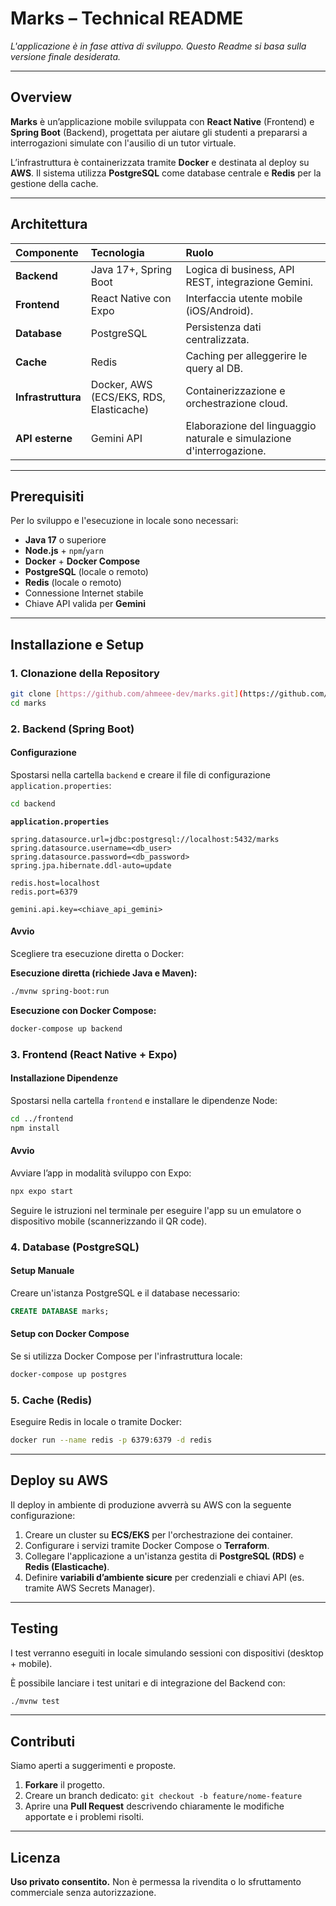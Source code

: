 # Marks – Technical README

*L'applicazione è in fase attiva di sviluppo. Questo Readme si basa sulla versione finale desiderata.*

---

## Overview

**Marks** è un’applicazione mobile sviluppata con **React Native** (Frontend) e **Spring Boot** (Backend), progettata per aiutare gli studenti a prepararsi a interrogazioni simulate con l'ausilio di un tutor virtuale.

L’infrastruttura è containerizzata tramite **Docker** e destinata al deploy su **AWS**. Il sistema utilizza **PostgreSQL** come database centrale e **Redis** per la gestione della cache.

---

## Architettura

| Componente | Tecnologia | Ruolo |
| :--- | :--- | :--- |
| **Backend** | Java 17+, Spring Boot | Logica di business, API REST, integrazione Gemini. |
| **Frontend** | React Native con Expo | Interfaccia utente mobile (iOS/Android). |
| **Database** | PostgreSQL | Persistenza dati centralizzata. |
| **Cache** | Redis | Caching per alleggerire le query al DB. |
| **Infrastruttura** | Docker, AWS (ECS/EKS, RDS, Elasticache) | Containerizzazione e orchestrazione cloud. |
| **API esterne** | Gemini API | Elaborazione del linguaggio naturale e simulazione d'interrogazione. |

---

## Prerequisiti

Per lo sviluppo e l'esecuzione in locale sono necessari:

* **Java 17** o superiore
* **Node.js** + `npm`/`yarn`
* **Docker** + **Docker Compose**
* **PostgreSQL** (locale o remoto)
* **Redis** (locale o remoto)
* Connessione Internet stabile
* Chiave API valida per **Gemini**

---

## Installazione e Setup

### 1. Clonazione della Repository

```bash
git clone [https://github.com/ahmeee-dev/marks.git](https://github.com/ahmeee-dev/marks.git)
cd marks
````

### 2\. Backend (Spring Boot)

#### Configurazione

Spostarsi nella cartella `backend` e creare il file di configurazione `application.properties`:

```bash
cd backend
```

**`application.properties`**

```properties
spring.datasource.url=jdbc:postgresql://localhost:5432/marks
spring.datasource.username=<db_user>
spring.datasource.password=<db_password>
spring.jpa.hibernate.ddl-auto=update

redis.host=localhost
redis.port=6379

gemini.api.key=<chiave_api_gemini>
```

#### Avvio

Scegliere tra esecuzione diretta o Docker:

**Esecuzione diretta (richiede Java e Maven):**

```bash
./mvnw spring-boot:run
```

**Esecuzione con Docker Compose:**

```bash
docker-compose up backend
```

### 3\. Frontend (React Native + Expo)

#### Installazione Dipendenze

Spostarsi nella cartella `frontend` e installare le dipendenze Node:

```bash
cd ../frontend
npm install
```

#### Avvio

Avviare l’app in modalità sviluppo con Expo:

```bash
npx expo start
```

Seguire le istruzioni nel terminale per eseguire l'app su un emulatore o dispositivo mobile (scannerizzando il QR code).

### 4\. Database (PostgreSQL)

#### Setup Manuale

Creare un'istanza PostgreSQL e il database necessario:

```sql
CREATE DATABASE marks;
```

#### Setup con Docker Compose

Se si utilizza Docker Compose per l'infrastruttura locale:

```bash
docker-compose up postgres
```

### 5\. Cache (Redis)

Eseguire Redis in locale o tramite Docker:

```bash
docker run --name redis -p 6379:6379 -d redis
```

-----

## Deploy su AWS

Il deploy in ambiente di produzione avverrà su AWS con la seguente configurazione:

1.  Creare un cluster su **ECS/EKS** per l'orchestrazione dei container.
2.  Configurare i servizi tramite Docker Compose o **Terraform**.
3.  Collegare l'applicazione a un'istanza gestita di **PostgreSQL (RDS)** e **Redis (Elasticache)**.
4.  Definire **variabili d’ambiente sicure** per credenziali e chiavi API (es. tramite AWS Secrets Manager).

-----

## Testing

I test verranno eseguiti in locale simulando sessioni con dispositivi (desktop + mobile).

È possibile lanciare i test unitari e di integrazione del Backend con:

```bash
./mvnw test
```

-----

## Contributi

Siamo aperti a suggerimenti e proposte.

1.  **Forkare** il progetto.
2.  Creare un branch dedicato: `git checkout -b feature/nome-feature`
3.  Aprire una **Pull Request** descrivendo chiaramente le modifiche apportate e i problemi risolti.

-----

## Licenza

**Uso privato consentito.** Non è permessa la rivendita o lo sfruttamento commerciale senza autorizzazione.